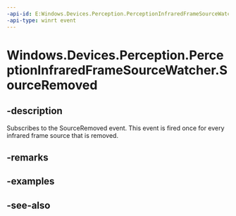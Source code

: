 ----api-id: E:Windows.Devices.Perception.PerceptionInfraredFrameSourceWatcher.SourceRemoved
-api-type: winrt event
---<!-- Event syntaxpublic event Windows.Foundation.TypedEventHandler SourceRemoved<Windows.Devices.Perception.PerceptionInfraredFrameSourceWatcher,  Windows.Devices.Perception.PerceptionInfraredFrameSourceRemovedEventArgs>--># Windows.Devices.Perception.PerceptionInfraredFrameSourceWatcher.SourceRemoved## -descriptionSubscribes to the SourceRemoved event. This event is fired once for every infrared frame source that is removed.## -remarks## -examples## -see-also